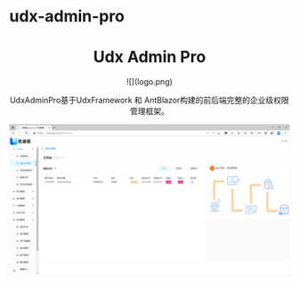 # udx-admin-pro
<h1 align="center">Udx Admin Pro</h1>

<div align="center">
![](logo.png)

UdxAdminPro基于UdxFramework 和 AntBlazor构建的前后端完整的企业级权限管理框架。

![](udx-admin-pro.png)

</div>